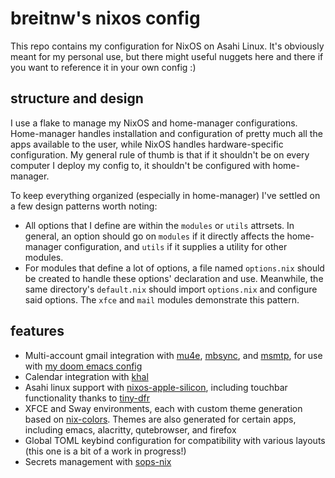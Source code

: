# breitnw's nixos config
This repo contains my configuration for NixOS on Asahi Linux. It's obviously meant for my personal use, but there might 
useful nuggets here and there if you want to reference it in your own config :)

## structure and design
I use a flake to manage my NixOS and home-manager configurations. Home-manager handles installation and configuration of pretty much all the apps available to the user, while NixOS handles hardware-specific configuration. My general rule of thumb is that if it shouldn't be on every computer I deploy my config to, it shouldn't be configured with home-manager. 

To keep everything organized (especially in home-manager) I've settled on a few design patterns worth noting: 

- All options that I define are within the `modules` or `utils` attrsets. In general, an option should go on `modules` if it directly affects the home-manager configuration, and `utils` if it supplies a utility for other modules. 
- For modules that define a lot of options, a file named `options.nix` should be created to handle these options' declaration and use. Meanwhile, the same directory's `default.nix` should import `options.nix` and configure said options. The `xfce` and `mail` modules demonstrate this pattern. 

## features
- Multi-account gmail integration with [mu4e](https://github.com/emacsmirror/mu4e), [mbsync](https://github.com/gburd/isync), and [msmtp](https://github.com/marlam/msmtp), for use with [my doom emacs config](https://github.com/breitnw/doom)
- Calendar integration with [khal](https://github.com/pimutils/khal)
- Asahi linux support with [nixos-apple-silicon](https://github.com/tpwrules/nixos-apple-silicon), including touchbar functionality thanks to [tiny-dfr](https://github.com/WhatAmISupposedToPutHere/tiny-dfr)
- XFCE and Sway environments, each with custom theme generation based on [nix-colors](https://github.com/Misterio77/nix-colors). Themes are also generated for certain apps, including emacs, alacritty, qutebrowser, and firefox
- Global TOML keybind configuration for compatibility with various layouts (this one is a bit of a work in progress!)
- Secrets management with [sops-nix](https://github.com/Mic92/sops-nix)
